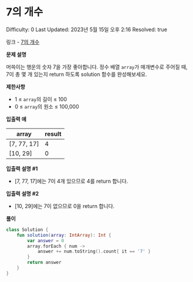 # 7의 개수

Difficulty: 0
Last Updated: 2023년 5월 15일 오후 2:16
Resolved: true

링크 - [7의 개수](https://school.programmers.co.kr/learn/courses/30/lessons/120912)

**문제 설명**

머쓱이는 행운의 숫자 7을 가장 좋아합니다. 정수 배열 `array`가 매개변수로 주어질 때, 7이 총 몇 개 있는지 return 하도록 solution 함수를 완성해보세요.

**제한사항**

- 1 ≤ `array`의 길이 ≤ 100
- 0 ≤ `array`의 원소 ≤ 100,000

**입출력 예**

| array | result |
| --- | --- |
| [7, 77, 17] | 4 |
| [10, 29] | 0 |

**입출력 설명 #1**

- [7, 77, 17]에는 7이 4개 있으므로 4를 return 합니다.

**입출력 설명 #2**

- [10, 29]에는 7이 없으므로 0을 return 합니다.

**풀이**

```kotlin
class Solution {
    fun solution(array: IntArray): Int {
        var answer = 0
        array.forEach { num ->
            answer += num.toString().count{ it == '7' }
        }
        return answer
    }
}
```
